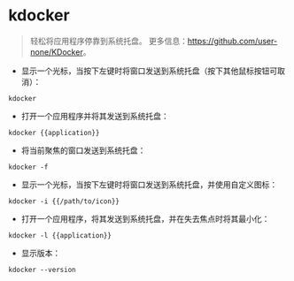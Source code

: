 # kdocker

> 轻松将应用程序停靠到系统托盘。
> 更多信息：<https://github.com/user-none/KDocker>。

- 显示一个光标，当按下左键时将窗口发送到系统托盘（按下其他鼠标按钮可取消）：

`kdocker`

- 打开一个应用程序并将其发送到系统托盘：

`kdocker {{application}}`

- 将当前聚焦的窗口发送到系统托盘：

`kdocker -f`

- 显示一个光标，当按下左键时将窗口发送到系统托盘，并使用自定义图标：

`kdocker -i {{/path/to/icon}}`

- 打开一个应用程序，将其发送到系统托盘，并在失去焦点时将其最小化：

`kdocker -l {{application}}`

- 显示版本：

`kdocker --version`